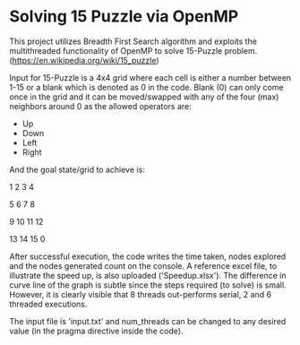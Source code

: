 # Solving 15 Puzzle via OpenMP

This project utilizes Breadth First Search algorithm and exploits the multithreaded functionality of OpenMP to solve
15-Puzzle problem. (https://en.wikipedia.org/wiki/15_puzzle)

Input for 15-Puzzle is a 4x4 grid where each cell is either a number between 1-15 or a blank which is denoted as 0 in the code.
Blank (0) can only come once in the grid and it can be moved/swapped with any of the four (max) neighbors around 0 as the allowed operators are:

- Up
- Down
- Left
- Right
  
And the goal state/grid to achieve is:

1 2 3 4

5 6 7 8

9 10 11 12

13 14 15 0
  
After successful execution, the code writes the time taken, nodes explored and the nodes generated count on the console. A reference
excel file, to illustrate the speed up, is also uploaded ('Speedup.xlsx'). The difference in curve line of the graph is subtle
since the steps required (to solve) is small. However, it is clearly visible that 8 threads out-performs serial, 2 and 6 
threaded executions. 

The input file is 'input.txt' and num_threads can be changed to any desired value (in the pragma directive inside the code).
